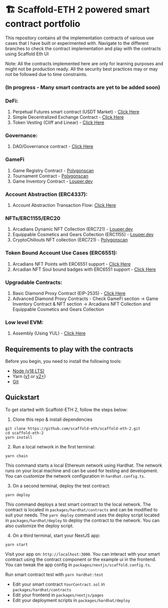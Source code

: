 # 🏗 Scaffold-ETH 2 powered smart contract portfolio

This repository contains all the implementation contracts of various use cases that I have built or experimented with. Navigate to the different branches to check the contract implementation and play with the contracts using Scaffold Eth UI

Note: All the contracts implemented here are only for learning purposes and might not be production ready.
All the security best practices may or may not be followed due to time constraints.

### (In progress - Many smart contracts are yet to be added soon)

### DeFi:

1. Perpetual Futures smart contract (USDT Market) - [Click Here](https://github.com/venkatesh16031999/Blockchain/tree/defi/perpetual-contract)
2. Simple Decentralized Exchange Contract - [Click Here](https://github.com/venkatesh16031999/DEX-Contract-Eth-Scafold-2/tree/defi/dex-smart-contract)
3. Token Vesting (Cliff and Linear) - [Click Here](https://github.com/venkatesh16031999/Blockchain/tree/defi/token-vesting)

### Governance:

1. DAO/Governance contract - [Click Here](https://github.com/venkatesh16031999/Blockchain/tree/governance/DAO)

### GameFi

1. Game Registry Contract - [Polygonscan](https://polygonscan.com/address/0xef404c4a2365831e97d1a545678d069d4d2e5220)
2. Tournament Contract - [Polygonscan](https://polygonscan.com/address/0xb3f86580ec10a9168c51b98c52991c2a0332bb58)
3. Game Inventory Contract - [Louper.dev](https://louper.dev/diamond/0x40678c11AB8E35Af60C2B597F80157a61dFCa38B?network=polygon)

### Account Abstraction (ERC4337):

1. Account Abstraction Transaction Flow: [Click Here](https://github.com/venkatesh16031999/Blockchain/tree/erc4337/account-abstraction)

### NFTs/ERC1155/ERC20

1. Arcadians Dynamic NFT Collection (ERC721) - [Louper.dev](https://louper.dev/diamond/0x40678c11AB8E35Af60C2B597F80157a61dFCa38B?network=polygon)
2. Equippable Cosmetics and Gears Collection (ERC1155) - [Louper.dev](https://louper.dev/diamond/0x12379B557eB3D05f2c453817C5e53290fc65Ce6e?network=polygon)
3. CryptoChillouts NFT collection (ERC721) - [Polygonscan](https://polygonscan.com/token/0xa200a54daed579fda6f5ed86de93047bd9d595d7)

### Token Bound Account Use Cases (ERC6551): 

1. Arcadians NFT Points with ERC6551 support - [Click Here](https://github.com/venkatesh16031999/Blockchain/tree/ERC6551/NFT-Experience-And-Reputation)
2. Arcadian NFT Soul bound badges with ERC6551 support - [Click Here](https://github.com/venkatesh16031999/Blockchain/tree/ERC6551/NFT-Experience-And-Reputation)

### Upgradable Contracts:

1. Basic Diamond Proxy Contract (EIP-2535) - [Click Here](https://github.com/venkatesh16031999/Blockchain/tree/upgradable/diamond-proxy-contract) 
2. Advanced Diamond Proxy Contracts - Check GameFi section -> Game Inventory Contract & NFT section -> Arcadians NFT Collection and Equippable Cosmetics and Gears Collection

### Low level EVM:

1. Assembly (Using YUL) - [Click Here](https://github.com/venkatesh16031999/Blockchain/tree/EVM/Assembly)

## Requirements to play with the contracts

Before you begin, you need to install the following tools:

- [Node (v18 LTS)](https://nodejs.org/en/download/)
- Yarn ([v1](https://classic.yarnpkg.com/en/docs/install/) or [v2+](https://yarnpkg.com/getting-started/install))
- [Git](https://git-scm.com/downloads)

## Quickstart

To get started with Scaffold-ETH 2, follow the steps below:

1. Clone this repo & install dependencies

```
git clone https://github.com/scaffold-eth/scaffold-eth-2.git
cd scaffold-eth-2
yarn install
```

2. Run a local network in the first terminal:

```
yarn chain
```

This command starts a local Ethereum network using Hardhat. The network runs on your local machine and can be used for testing and development. You can customize the network configuration in `hardhat.config.ts`.

3. On a second terminal, deploy the test contract:

```
yarn deploy
```

This command deploys a test smart contract to the local network. The contract is located in `packages/hardhat/contracts` and can be modified to suit your needs. The `yarn deploy` command uses the deploy script located in `packages/hardhat/deploy` to deploy the contract to the network. You can also customize the deploy script.

4. On a third terminal, start your NextJS app:

```
yarn start
```

Visit your app on: `http://localhost:3000`. You can interact with your smart contract using the contract component or the example ui in the frontend. You can tweak the app config in `packages/nextjs/scaffold.config.ts`.

Run smart contract test with `yarn hardhat:test`

- Edit your smart contract `YourContract.sol` in `packages/hardhat/contracts`
- Edit your frontend in `packages/nextjs/pages`
- Edit your deployment scripts in `packages/hardhat/deploy`
